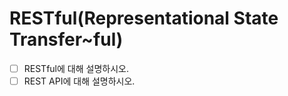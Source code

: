 # RESTful(Representational State Transfer~ful)

- [ ]  RESTful에 대해 설명하시오.
- [ ]  REST API에 대해 설명하시오.